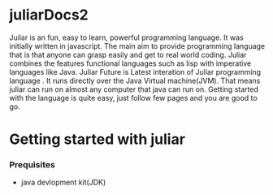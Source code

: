 # juliarDocs2

Juilar is an fun, easy to learn, powerful programming language. It was initially written in javascript. The main aim to provide programming language that is that anyone can grasp easily and get to real world coding. Juliar combines the features functional languages such as lisp with imperative languages like Java.
Juliar Future is Latest interation of Juliar programming language . It runs directly over the Java Virtual machine(JVM). That means juliar can run on almost any computer that java can run on. Getting started with the language is quite easy, just follow few pages and you are good to go.

# Getting started with juliar

### Prequisites
 - java devlopment kit(JDK)


  

